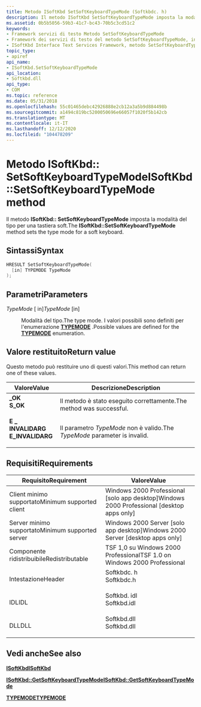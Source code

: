 ```yaml
---
title: Metodo ISoftKbd SetSoftKeyboardTypeMode (Softkbdc. h)
description: Il metodo ISoftKbd SetSoftKeyboardTypeMode imposta la modalità del tipo per una tastiera soft.
ms.assetid: 0b5b5056-59b3-41c7-bc43-70b5c3cd51c2
keywords:
- Framework servizi di testo Metodo SetSoftKeyboardTypeMode
- Framework dei servizi di testo del metodo SetSoftKeyboardTypeMode, interfaccia ISoftKbd
- ISoftKbd Interface Text Services Framework, metodo SetSoftKeyboardTypeMode
topic_type:
- apiref
api_name:
- ISoftKbd.SetSoftKeyboardTypeMode
api_location:
- Softkbd.dll
api_type:
- COM
ms.topic: reference
ms.date: 05/31/2018
ms.openlocfilehash: 55c01465debc42926888e2cb12a3a5b9d884498b
ms.sourcegitcommit: a1494c819bc5200050696e66057f1020f5b142cb
ms.translationtype: MT
ms.contentlocale: it-IT
ms.lasthandoff: 12/12/2020
ms.locfileid: "104478209"
---
```

# <a name="isoftkbdsetsoftkeyboardtypemode-method"></a><span data-ttu-id="f09f6-106">Metodo ISoftKbd:: SetSoftKeyboardTypeMode</span><span class="sxs-lookup"><span data-stu-id="f09f6-106">ISoftKbd::SetSoftKeyboardTypeMode method</span></span>

<span data-ttu-id="f09f6-107">Il metodo **ISoftKbd:: SetSoftKeyboardTypeMode** imposta la modalità del tipo per una tastiera soft.</span><span class="sxs-lookup"><span data-stu-id="f09f6-107">The **ISoftKbd::SetSoftKeyboardTypeMode** method sets the type mode for a soft keyboard.</span></span>

## <a name="syntax"></a><span data-ttu-id="f09f6-108">Sintassi</span><span class="sxs-lookup"><span data-stu-id="f09f6-108">Syntax</span></span>


```C++
HRESULT SetSoftKeyboardTypeMode(
  [in] TYPEMODE TypeMode
);
```



## <a name="parameters"></a><span data-ttu-id="f09f6-109">Parametri</span><span class="sxs-lookup"><span data-stu-id="f09f6-109">Parameters</span></span>

<dl> <dt>

<span data-ttu-id="f09f6-110">*TypeMode* \[ in\]</span><span class="sxs-lookup"><span data-stu-id="f09f6-110">*TypeMode* \[in\]</span></span>
</dt> <dd>

<span data-ttu-id="f09f6-111">Modalità del tipo.</span><span class="sxs-lookup"><span data-stu-id="f09f6-111">The type mode.</span></span> <span data-ttu-id="f09f6-112">I valori possibili sono definiti per l'enumerazione [**TYPEMODE**](typemode.md) .</span><span class="sxs-lookup"><span data-stu-id="f09f6-112">Possible values are defined for the [**TYPEMODE**](typemode.md) enumeration.</span></span>

</dd> </dl>

## <a name="return-value"></a><span data-ttu-id="f09f6-113">Valore restituito</span><span class="sxs-lookup"><span data-stu-id="f09f6-113">Return value</span></span>

<span data-ttu-id="f09f6-114">Questo metodo può restituire uno di questi valori.</span><span class="sxs-lookup"><span data-stu-id="f09f6-114">This method can return one of these values.</span></span>



| <span data-ttu-id="f09f6-115">Valore</span><span class="sxs-lookup"><span data-stu-id="f09f6-115">Value</span></span>                                                                                        | <span data-ttu-id="f09f6-116">Descrizione</span><span class="sxs-lookup"><span data-stu-id="f09f6-116">Description</span></span>                                     |
|----------------------------------------------------------------------------------------------|-------------------------------------------------|
| <dl> <span data-ttu-id="f09f6-117"><dt>**\_OK**</dt></span><span class="sxs-lookup"><span data-stu-id="f09f6-117"><dt>**S\_OK**</dt></span></span> </dl>         | <span data-ttu-id="f09f6-118">Il metodo è stato eseguito correttamente.</span><span class="sxs-lookup"><span data-stu-id="f09f6-118">The method was successful.</span></span><br/>           |
| <dl> <span data-ttu-id="f09f6-119"><dt>**E \_ INVALIDARG**</dt></span><span class="sxs-lookup"><span data-stu-id="f09f6-119"><dt>**E\_INVALIDARG**</dt></span></span> </dl> | <span data-ttu-id="f09f6-120">Il parametro *TypeMode* non è valido.</span><span class="sxs-lookup"><span data-stu-id="f09f6-120">The *TypeMode* parameter is invalid.</span></span><br/> |



 

## <a name="requirements"></a><span data-ttu-id="f09f6-121">Requisiti</span><span class="sxs-lookup"><span data-stu-id="f09f6-121">Requirements</span></span>



| <span data-ttu-id="f09f6-122">Requisito</span><span class="sxs-lookup"><span data-stu-id="f09f6-122">Requirement</span></span> | <span data-ttu-id="f09f6-123">Valore</span><span class="sxs-lookup"><span data-stu-id="f09f6-123">Value</span></span> |
|-------------------------------------|----------------------------------------------------------------------------------------|
| <span data-ttu-id="f09f6-124">Client minimo supportato</span><span class="sxs-lookup"><span data-stu-id="f09f6-124">Minimum supported client</span></span><br/> | <span data-ttu-id="f09f6-125">Windows 2000 Professional \[solo app desktop\]</span><span class="sxs-lookup"><span data-stu-id="f09f6-125">Windows 2000 Professional \[desktop apps only\]</span></span><br/>                             |
| <span data-ttu-id="f09f6-126">Server minimo supportato</span><span class="sxs-lookup"><span data-stu-id="f09f6-126">Minimum supported server</span></span><br/> | <span data-ttu-id="f09f6-127">Windows 2000 Server \[solo app desktop\]</span><span class="sxs-lookup"><span data-stu-id="f09f6-127">Windows 2000 Server \[desktop apps only\]</span></span><br/>                                   |
| <span data-ttu-id="f09f6-128">Componente ridistribuibile</span><span class="sxs-lookup"><span data-stu-id="f09f6-128">Redistributable</span></span><br/>          | <span data-ttu-id="f09f6-129">TSF 1,0 su Windows 2000 Professional</span><span class="sxs-lookup"><span data-stu-id="f09f6-129">TSF 1.0 on Windows 2000 Professional</span></span><br/>                                        |
| <span data-ttu-id="f09f6-130">Intestazione</span><span class="sxs-lookup"><span data-stu-id="f09f6-130">Header</span></span><br/>                   | <dl> <span data-ttu-id="f09f6-131"><dt>Softkbdc. h</dt></span><span class="sxs-lookup"><span data-stu-id="f09f6-131"><dt>Softkbdc.h</dt></span></span> </dl>  |
| <span data-ttu-id="f09f6-132">IDL</span><span class="sxs-lookup"><span data-stu-id="f09f6-132">IDL</span></span><br/>                      | <dl> <span data-ttu-id="f09f6-133"><dt>Softkbd. idl</dt></span><span class="sxs-lookup"><span data-stu-id="f09f6-133"><dt>Softkbd.idl</dt></span></span> </dl> |
| <span data-ttu-id="f09f6-134">DLL</span><span class="sxs-lookup"><span data-stu-id="f09f6-134">DLL</span></span><br/>                      | <dl> <span data-ttu-id="f09f6-135"><dt>Softkbd.dll</dt></span><span class="sxs-lookup"><span data-stu-id="f09f6-135"><dt>Softkbd.dll</dt></span></span> </dl> |



## <a name="see-also"></a><span data-ttu-id="f09f6-136">Vedi anche</span><span class="sxs-lookup"><span data-stu-id="f09f6-136">See also</span></span>

<dl> <dt>

[<span data-ttu-id="f09f6-137">**ISoftKbd**</span><span class="sxs-lookup"><span data-stu-id="f09f6-137">**ISoftKbd**</span></span>](isoftkbd.md)
</dt> <dt>

[<span data-ttu-id="f09f6-138">**ISoftKbd::GetSoftKeyboardTypeMode**</span><span class="sxs-lookup"><span data-stu-id="f09f6-138">**ISoftKbd::GetSoftKeyboardTypeMode**</span></span>](isoftkbd-getsoftkeyboardtypemode.md)
</dt> <dt>

[<span data-ttu-id="f09f6-139">**TYPEMODE**</span><span class="sxs-lookup"><span data-stu-id="f09f6-139">**TYPEMODE**</span></span>](typemode.md)
</dt> </dl>

 

 






